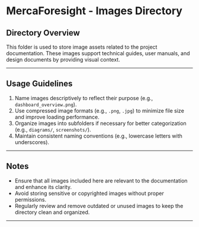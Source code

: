 # MercaForesight - Images Directory

## **Directory Overview**
This folder is used to store image assets related to the project documentation. These images support technical guides, user manuals, and design documents by providing visual context.

---

## **Usage Guidelines**
1. Name images descriptively to reflect their purpose (e.g., `dashboard_overview.png`).
2. Use compressed image formats (e.g., `.png`, `.jpg`) to minimize file size and improve loading performance.
3. Organize images into subfolders if necessary for better categorization (e.g., `diagrams/`, `screenshots/`).
4. Maintain consistent naming conventions (e.g., lowercase letters with underscores).

---

## **Notes**
- Ensure that all images included here are relevant to the documentation and enhance its clarity.
- Avoid storing sensitive or copyrighted images without proper permissions.
- Regularly review and remove outdated or unused images to keep the directory clean and organized.

---